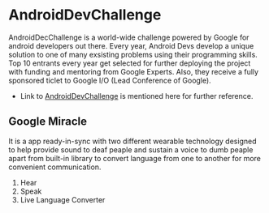 # AndroidDevChallenge
AndroidDecChallenge is a world-wide challenge powered by Google for android developers out there. Every year, Android Devs develop a unique 
solution to one of many exsisting problems using their programming skills. Top 10 entrants every year get selected for further deploying the
project with funding and mentoring from Google Experts. Also, they receive a fully sponsored ticlet to Google I/O (Lead Conference of Google).
- Link to [AndroidDevChallenge](https://developer.android.com/dev-challenge) is mentioned here for further reference.

## Google Miracle
It is a app ready-in-sync with two different wearable technology
designed to help provide sound to deaf peaple and sustain a voice
to dumb peaple apart from built-in library to convert language from one
to another for more convenient communication.
1. Hear
2. Speak
3. Live Language Converter
